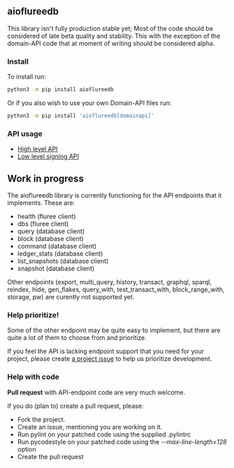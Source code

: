 ## aioflureedb

This library isn't fully production stable yet; Most of the code should be considered of late beta quality and stability. 
This with the exception of the domain-API code that at moment of writing should be considered alpha.

### Install

To install run:

```bash
python3 -m pip install aioflureedb
```

Or if you also wish to use your own Domain-API files run:

```bash
python3 -m pip install 'aioflureedb[domainapi]'
```


### API usage

* [High level API](API.md)
* [Low level signing API](SIGNING.md)


## Work in progress

The aioflureedb library is currently functioning for the API endpoints that it implements.
These are:

* health  (fluree client)
* dbs     (fluree client)
* query   (database client)
* block   (database client)
* command (database client)
* ledger_stats (database client)
* list_snapshots (database client)
* snapshot (database client)

Other endpoints (export, multi_query, history, transact, graphql, sparql, reindex, hide, gen_flakes, query_with, test_transact_with, block_range_with, storage, pw) are curently not supported yet.

### Help prioritize!

Some of the other endpoint may be quite easy to implement, but there are quite a lot of them to choose from and prioritize.

If you feel the API is lacking endpoint support that you need for your project, please create [a project issue](https://github.com/pibara/aioflureedb/issues) to help us prioritize development.

### Help with code

**Pull request** with API-endpoint code are very much welcome.

If you do (plan to) create a pull request, please:

* Fork the project.
* Create an issue, mentioning you are working on it.
* Run pylint on your patched code using the supplied .pylintrc
* Run pycodestyle on your patched code using the *--max-line-length=128* option
* Create the pull request


